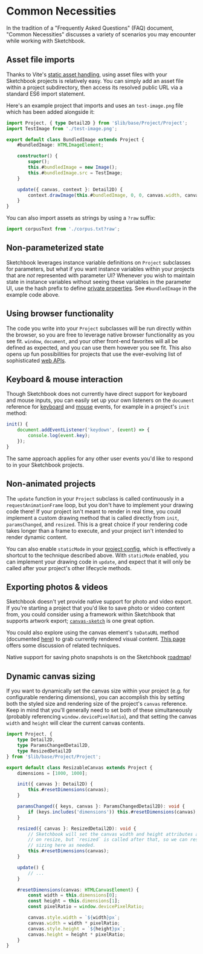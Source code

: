 # Common Necessities

In the tradition of a "Frequently Asked Questions" (FAQ) document, "Common Necessities" discusses a variety of scenarios you may encounter while working with Sketchbook.

## Asset file imports

Thanks to Vite's [static asset handling](https://vitejs.dev/guide/assets.html), using asset files with your Sketchbook projects is relatively easy. You can simply add an asset file within a project subdirectory, then access its resolved public URL via a standard ES6 import statement.

Here's an example project that imports and uses an `test-image.png` file which has been added alongside it:

```ts
import Project, { type Detail2D } from '$lib/base/Project/Project';
import TestImage from './test-image.png';

export default class BundledImage extends Project {
    #bundledImage: HTMLImageElement;

    constructor() {
        super();
        this.#bundledImage = new Image();
        this.#bundledImage.src = TestImage;
    }

    update({ canvas, context }: Detail2D) {
        context.drawImage(this.#bundledImage, 0, 0, canvas.width, canvas.height);
    }
}
```

You can also import assets as strings by using a `?raw` suffix:

```ts
import corpusText from './corpus.txt?raw';
```

## Non-parameterized state

Sketchbook leverages instance variable definitions on `Project` subclasses for parameters, but what if you want instance variables within your projects that are _not_ represented with parameter UI? Whenever you wish to maintain state in instance variables without seeing these variables in the parameter UI, use the hash prefix to define [private properties](https://developer.mozilla.org/en-US/docs/Web/JavaScript/Reference/Classes/Private_class_fields). See `#bundledImage` in the example code above.

## Using browser functionality

The code you write into your `Project` subclasses will be run directly within the browser, so you are free to leverage native browser functionality as you see fit. `window`, `document`, and your other front-end favorites will all be defined as expected, and you can use them however you see fit. This also opens up fun possibilities for projects that use the ever-evolving list of sophisticated [web APIs](https://developer.mozilla.org/en-US/docs/Web/API).

## Keyboard & mouse interaction

Though Sketchbook does not currently have direct support for keyboard and mouse inputs, you can easily set up your own listeners on the `document` reference for [keyboard](https://developer.mozilla.org/en-US/docs/Web/API/KeyboardEvent) and [mouse](https://developer.mozilla.org/en-US/docs/Web/API/MouseEvent) events, for example in a project's `init` method:

```ts
init() {
    document.addEventListener('keydown', (event) => {
        console.log(event.key);
    });
}
```

The same approach applies for any other user events you'd like to respond to in your Sketchbook projects.

## Non-animated projects

The `update` function in your `Project` subclass is called continuously in a `requestAnimationFrame` loop, but you don't have to implement your drawing code there! If your project isn't meant to render in real time, you could implement a custom drawing method that is called directly from `init`, `paramsChanged`, and `resized`. This is a great choice if your rendering code takes longer than a frame to execute, and your project isn't intended to render dynamic content.

You can also enable `staticMode` in your [project config](project-config.md), which is effectively a shortcut to the technique described above. With `staticMode` enabled, you can implement your drawing code in `update`, and expect that it will only be called after your project's other lifecycle methods.

## Exporting photos & videos

Sketchbook doesn't yet provide native support for photo and video export. If you're starting a project that you'd like to save photo or video content from, you could consider using a framework within Sketchbook that supports artwork export; [`canvas-sketch`](https://github.com/mattdesl/canvas-sketch/blob/master/docs/exporting-artwork.md) is one great option.

You could also explore using the canvas element's `toDataURL` method (documented [here](https://developer.mozilla.org/en-US/docs/Web/API/HTMLCanvasElement/toDataURL)) to grab currently rendered visual content. [This page](https://fjolt.com/article/html-canvas-save-as-image) offers some discussion of related techniques.

Native support for saving photo snapshots is on the Sketchbook [roadmap](https://github.com/flatpickles/sketchbook/issues/65)!

## Dynamic canvas sizing

If you want to dynamically set the canvas size within your project (e.g. for configurable rendering dimensions), you can accomplish this by setting both the styled size and rendering size of the project's `canvas` reference. Keep in mind that you'll generally need to set both of these simultaneously (probably referencing `window.devicePixelRatio`), and that setting the canvas `width` and `height` will clear the current canvas contents.

```ts
import Project, {
    type Detail2D,
    type ParamsChangedDetail2D,
    type ResizedDetail2D
} from '$lib/base/Project/Project';

export default class ResizableCanvas extends Project {
    dimensions = [1000, 1000];

    init({ canvas }: Detail2D) {
        this.#resetDimensions(canvas);
    }

    paramsChanged({ keys, canvas }: ParamsChangedDetail2D): void {
        if (keys.includes('dimensions')) this.#resetDimensions(canvas);
    }

    resized({ canvas }: ResizedDetail2D): void {
        // Sketchbook will set the canvas width and height attributes automatically
        // on resize, but `resized` is called after that, so we can reset the canvas
        // sizing here as needed.
        this.#resetDimensions(canvas);
    }

    update() {
        // ...
    }

    #resetDimensions(canvas: HTMLCanvasElement) {
        const width = this.dimensions[0];
        const height = this.dimensions[1];
        const pixelRatio = window.devicePixelRatio;

        canvas.style.width = `${width}px`;
        canvas.width = width * pixelRatio;
        canvas.style.height = `${height}px`;
        canvas.height = height * pixelRatio;
    }
}
```
